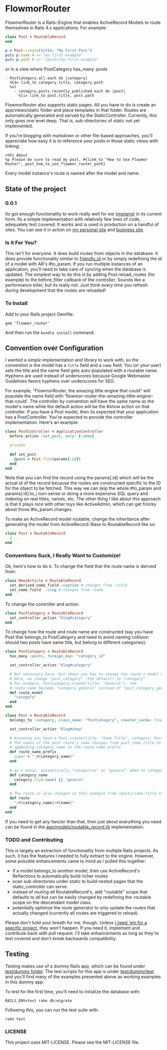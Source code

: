 # FlowmorRouter

FlowmorRouter is a Rails::Engine that enables ActiveRecord Models to route themselves in Rails 4.x applications. For example:

```ruby
class Post < RoutableRecord
end

p = Post.create(title: "My First Post")
puts p.name # => "my-first-example"
puts p.path # => "/posts/my-first-example"
```

or in a view where PostCategory has_many :posts

```haml
- PostCategory.all.each do |category|
  %h3= link_to category.title, category.path
  %ul
    - category.posts.recently_published.each do |post|
      %li= link_to post.title, post.path
```

FlowmorRouter also supports static pages.  All you have to do is create an app/views/static folder and place templates in that folder.  Routes are automatically generated and served by the StaticController.  Currently, this only goes one level deep.  That is, sub-directories of static not yet implemented.

If you're blogging with markdown or other file-based approaches, you'll appreciate how easy it is to reference your posts in those static views with linking:

```haml
=%h1 About
%p Please be sure to read my post, #{link_to "How to Use Flowmor Router", post_how_to_use_flowmor_router_path}
```

Every model instance's route is named after the model and name.

## State of the project

### 0.0.1

Its got enough functionality to work really well for me [(mwlang)](https://github.com/mwlang) in its current form.  Its a simple implementation with relatively few lines of code, adequately test covered.  It works and is used in production on a handful of sites.  You can see it in action on [my personal site](http://codeconnoisseur.org) and [business site](http://cybrains.net).

### Is it For You?

This isn't for everyone.  It does build routes from objects in the database.  It does provide functionality similar to [friendly_id](https://github.com/norman/friendly_id) or by simply redefining the id of a model with AR's #to_param. If you run multiple instances of an application, you'll need to take care of syncing when the database is updated.  The simplest way to do this is by adding Post.reload_routes (for example) to the before_filter callback of the controller.  Sounds like a performance killer, but its really not.  Just think every time you refresh during development that the routes are reloaded!



### To Install

Add to your Rails project Gemfile:

```
gem 'flowmor_router'
```

And then run the `bundle install` command.

## Convention over Configuration

I wanted a *simple* implementation and library to work with, so the convention is the model has a `title` field and a `name` field.  You (or your user) sets the title and the name field gets auto-populated with a routable name.  Hyphens are used instead of underscores because Google Webmaster Guidelines favors hyphens over underscores for SEO.

For example, "FlowmorRouter, the amazing little engine that could" will populate the name field with 'flowmor-router-the-amazing-little-engine-that-could'.  The controller by convention will have the same name as the model's name while the default action will be the #show action on that controller.  If you have a Post model, then its expected that your application has a PostController.  You're expected to provide the controller implementation.  Here's an example:

```ruby
class PostController < ApplicationController
  before_action :set_post, only: [:show]

  private
  
  def set_post
    @post = Post.find(params[:id])
  end
end
```

Note that you can find the record using the params[:id] which will be the actual id of the record because the routes are constructed specific to the ID for the object to be fetched.  This way we can skip the whole #to_param and params[:id].to_i non-sense or doing a more expensive SQL query and indexing on real titles, names, etc.  The other thing I like about this approach is that it plays nice with other toys like ActiveAdmin, which can get finicky about those #to_param changes.

To make an ActiveRecord model routable, change the inheritance after generating the model from ActiveRecord::Base to RoutableRecord like so:

```ruby
class Post < RoutableRecord
  # ...
end
```

### Conventions Suck, I Really Want to Customize!

Ok, here's how to do it.  To change the field that the route name is derived from:

```ruby
class NewsArticle < RoutableRecord
  set_derived_name_field :caption # changes from :title
  set_name_field  :slug # changes from :name
end
```
To change the controller and action:

```ruby
class PostCategory < RoutableRecord 
  set_controller_action "blog#category"
end
```

To change how the route and route name are constructed (say you have Post that belongs_to PostCategory and need to avoid naming collision should two posts have same title, but belong to different categories):

```ruby
class PostCategory < RoutableRecord
  has_many :posts, foreign_key: "category_id"

  set_controller_action "blog#category"

  # Not necessary here, but shows you how to change the route's model name.
  # Here, we change "post_category" (the default) to "category"
  # For example, PostCategory.create(title: "General"), the 
  # route name becomes "category_general" instead of "post_category_general"
  def route_model
    "category"
  end
end

class Post < RoutableRecord
  belongs_to :category, class_name: "PostCategory", counter_cache: true

  set_controller_action "blog#show"

  # Assuming you have a Post.create(title: "Some Title", category: PostCategory.create(title: "General"))
  # The names of the post route's name changes from post_some_title to post_general_some_title by
  # appending category name to the route name prefix
  def route_name_prefix
    super + "_#{category_name}"
  end
  
  # as a bonus, automatically "categorize" as "general" when no category assigned.
  def category_name
    category.try(:name) || 'general'
  end
  
  # The route is also changed in this example from /posts/some-title to /general/some-title
  def route
    "/#{category_name}/#{name}"
  end
end
```

If you need to get any fancier than that, then just about everything you need can be found in the [app/models/routable_record.rb](https://github.com/mwlang/flowmor_router/blob/master/app/models/routable_record.rb) implementation.

### TODO and Contributing

This is largely an extraction of functionality from multiple Rails projects.  As such, it has the features I needed to fully extract to the engine.  However, some possible enhancements came to mind as I pulled this together:

* if a model belongs_to another model, then use ActiveRecord's Reflections to automatically build richer routes
* scan sub-directories under static to build nested pages that the static_controller can serve.
* instead of routing *all* RoutableRecord's, add "routable" scope that defaults to *all* but can be easily changed by redefining the :routable scope on the descendant model class.
* potentially optimize the route generator to only update the routes that actually changed (currently all routes are triggered to reload).

Please don't hold your breath for me, though.  Unless [I need 'em for a specific project](http://en.wikipedia.org/wiki/You_aren%27t_gonna_need_it), they won't happen.  If you need it, implement and contribute back with pull request.  I'll take enhancements as long as they're test covered and don't break backwards compatibility.

## Testing

Testing makes use of a dummy Rails app, which can be found under [test/dummy folder](https://github.com/mwlang/flowmor_router/tree/master/test/dummy).  The test scripts for this app is under [test/dummy/test](https://github.com/mwlang/flowmor_router/tree/master/test/dummy/test) and you'll find many of the examples presented above as working examples in this dummy app.

To test for the first time, you'll need to initialize the database with:

```
RAILS_ENV=test rake db:migrate
```

Following this, you can run the test suite with:

```
rake test
```

### LICENSE

This project uses MIT-LICENSE.  Please see the MIT-LICENSE file.